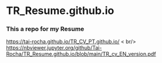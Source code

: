 # TR_Resume.github.io

### This a repo for my Resume
https://tai-rocha.github.io/TR_CV_PT.github.io/ < br/>
https://nbviewer.jupyter.org/github/Tai-Rocha/TR_Resume.github.io/blob/main/TR_cv_EN_version.pdf
